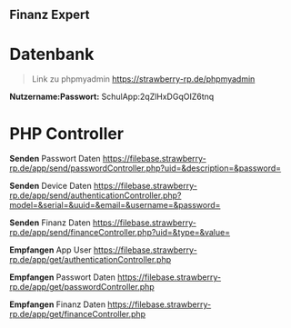 ## Finanz Expert

# Datenbank

> Link zu phpmyadmin https://strawberry-rp.de/phpmyadmin

**Nutzername:Passwort:** SchulApp:2qZlHxDGqOIZ6tnq


# PHP Controller

**Senden** Passwort Daten https://filebase.strawberry-rp.de/app/send/passwordController.php?uid=&description=&password=

**Senden** Device Daten https://filebase.strawberry-rp.de/app/send/authenticationController.php?model=&serial=&uuid=&email=&username=&password=

**Senden** Finanz Daten https://filebase.strawberry-rp.de/app/send/financeController.php?uid=&type=&value=

**Empfangen** App User https://filebase.strawberry-rp.de/app/get/authenticationController.php

**Empfangen** Passwort Daten https://filebase.strawberry-rp.de/app/get/passwordController.php

**Empfangen** Finanz Daten https://filebase.strawberry-rp.de/app/get/financeController.php
